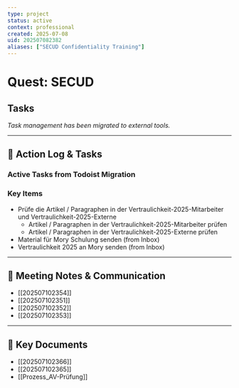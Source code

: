 ```yaml
---
type: project
status: active
context: professional
created: 2025-07-08
uid: 202507082382
aliases: ["SECUD Confidentiality Training"]
---
```


# Quest: SECUD

## Tasks

*Task management has been migrated to external tools.*

---

## 📝 Action Log & Tasks

### Active Tasks from Todoist Migration
### Key Items
- Prüfe die Artikel / Paragraphen in der Vertraulichkeit-2025-Mitarbeiter und Vertraulichkeit-2025-Externe
  - Artikel / Paragraphen in der Vertraulichkeit-2025-Mitarbeiter prüfen
  - Artikel / Paragraphen in der Vertraulichkeit-2025-Externe prüfen
- Material für Mory Schulung senden (from Inbox)
- Vertraulichkeit 2025 an Mory senden (from Inbox)


---
## 💬 Meeting Notes & Communication
- [[202507102354]]
- [[202507102351]]
- [[202507102352]]
- [[202507102353]]

---
## 📎 Key Documents
- [[202507102366]]
- [[202507102365]]
- [[Prozess_AV-Prüfung]]
